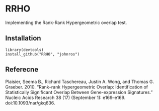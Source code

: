 RRHO
====

Implementing the Rank-Rank Hypergeometric overlap test.


Installation
-------------
```{r}
library(devtools)  
install_github("RRHO", "johnros")
```


Referecne
----------------------
Plaisier, Seema B., Richard Taschereau, Justin A. Wong, and Thomas G. Graeber. 2010. “Rank–rank Hypergeometric Overlap: Identification of Statistically Significant Overlap Between Gene-expression Signatures.” Nucleic Acids Research 38 (17) (September 1): e169–e169. doi:10.1093/nar/gkq636.




